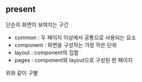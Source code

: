 ## present

단순히 화면이 보여지는 구간

- common : 두 페이지 이상에서 공통으로 사용되는 요소
- component : 화면을 구성하는 가장 작은 단위
- layout : component의 집합
- pages : component와 layout으로 구성된 한 페이지

위와 같이 구별